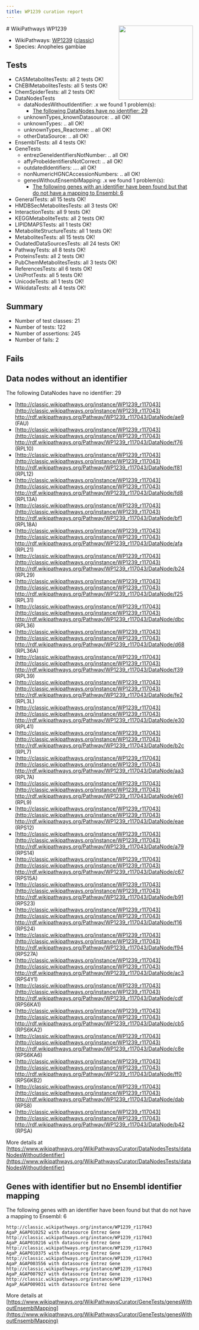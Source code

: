 ```yaml
---
title: WP1239 curation report
---
```


<img style="float: right; width: 200px" src="https://upload.wikimedia.org/wikipedia/commons/thumb/8/83/Wplogo_with_text_500.png/640px-Wplogo_with_text_500.png" />
# WikiPathways WP1239

* WikiPathways: [WP1239](https://wikipathways.org/pathways/WP1239) ([classic](https://classic.wikipathways.org/instance/WP1239))
* Species: Anopheles gambiae
## Tests
* CASMetabolitesTests: all 2 tests OK!
* ChEBIMetabolitesTests: all 5 tests OK!
* ChemSpiderTests: all 2 tests OK!
* DataNodesTests
    * dataNodesWithoutIdentifier: .x we found 1 problem(s):
        * [The following DataNodes have no identifier: 29](#8792c4b8)
    * unknownTypes_knownDatasource: .. all OK!
    * unknownTypes: .. all OK!
    * unknownTypes_Reactome: .. all OK!
    * otherDataSource: .. all OK!
* EnsemblTests: all 4 tests OK!
* GeneTests
    * entrezGeneIdentifiersNotNumber: .. all OK!
    * affyProbeIdentifiersNotCorrect: .. all OK!
    * outdatedIdentifiers: .... all OK!
    * nonNumericHGNCAccessionNumbers: .. all OK!
    * genesWithoutEnsemblMapping: .x we found 1 problem(s):
        * [The following genes with an identifier have been found but that do not have a mapping to Ensembl: 6](#40286d88)
* GeneralTests: all 15 tests OK!
* HMDBSecMetabolitesTests: all 3 tests OK!
* InteractionTests: all 9 tests OK!
* KEGGMetaboliteTests: all 2 tests OK!
* LIPIDMAPSTests: all 1 tests OK!
* MetaboliteStructureTests: all 1 tests OK!
* MetabolitesTests: all 15 tests OK!
* OudatedDataSourcesTests: all 24 tests OK!
* PathwayTests: all 8 tests OK!
* ProteinsTests: all 2 tests OK!
* PubChemMetabolitesTests: all 3 tests OK!
* ReferencesTests: all 6 tests OK!
* UniProtTests: all 5 tests OK!
* UnicodeTests: all 1 tests OK!
* WikidataTests: all 4 tests OK!


## Summary

* Number of test classes: 21
* Number of tests: 122
* Number of assertions: 245
* Number of fails: 2

## Fails

<a name="8792c4b8" />

## Data nodes without an identifier

The following DataNodes have no identifier: 29

* [http://classic.wikipathways.org/instance/WP1239_r117043](http://classic.wikipathways.org/instance/WP1239_r117043) http://rdf.wikipathways.org/Pathway/WP1239_r117043/DataNode/ae9 (FAU)
* [http://classic.wikipathways.org/instance/WP1239_r117043](http://classic.wikipathways.org/instance/WP1239_r117043) http://rdf.wikipathways.org/Pathway/WP1239_r117043/DataNode/f76 (RPL10)
* [http://classic.wikipathways.org/instance/WP1239_r117043](http://classic.wikipathways.org/instance/WP1239_r117043) http://rdf.wikipathways.org/Pathway/WP1239_r117043/DataNode/f81 (RPL12)
* [http://classic.wikipathways.org/instance/WP1239_r117043](http://classic.wikipathways.org/instance/WP1239_r117043) http://rdf.wikipathways.org/Pathway/WP1239_r117043/DataNode/fd8 (RPL13A)
* [http://classic.wikipathways.org/instance/WP1239_r117043](http://classic.wikipathways.org/instance/WP1239_r117043) http://rdf.wikipathways.org/Pathway/WP1239_r117043/DataNode/bf1 (RPL18A)
* [http://classic.wikipathways.org/instance/WP1239_r117043](http://classic.wikipathways.org/instance/WP1239_r117043) http://rdf.wikipathways.org/Pathway/WP1239_r117043/DataNode/afa (RPL21)
* [http://classic.wikipathways.org/instance/WP1239_r117043](http://classic.wikipathways.org/instance/WP1239_r117043) http://rdf.wikipathways.org/Pathway/WP1239_r117043/DataNode/b24 (RPL29)
* [http://classic.wikipathways.org/instance/WP1239_r117043](http://classic.wikipathways.org/instance/WP1239_r117043) http://rdf.wikipathways.org/Pathway/WP1239_r117043/DataNode/f25 (RPL31)
* [http://classic.wikipathways.org/instance/WP1239_r117043](http://classic.wikipathways.org/instance/WP1239_r117043) http://rdf.wikipathways.org/Pathway/WP1239_r117043/DataNode/dbc (RPL36)
* [http://classic.wikipathways.org/instance/WP1239_r117043](http://classic.wikipathways.org/instance/WP1239_r117043) http://rdf.wikipathways.org/Pathway/WP1239_r117043/DataNode/d68 (RPL36A)
* [http://classic.wikipathways.org/instance/WP1239_r117043](http://classic.wikipathways.org/instance/WP1239_r117043) http://rdf.wikipathways.org/Pathway/WP1239_r117043/DataNode/f39 (RPL39)
* [http://classic.wikipathways.org/instance/WP1239_r117043](http://classic.wikipathways.org/instance/WP1239_r117043) http://rdf.wikipathways.org/Pathway/WP1239_r117043/DataNode/fe2 (RPL3L)
* [http://classic.wikipathways.org/instance/WP1239_r117043](http://classic.wikipathways.org/instance/WP1239_r117043) http://rdf.wikipathways.org/Pathway/WP1239_r117043/DataNode/e30 (RPL41)
* [http://classic.wikipathways.org/instance/WP1239_r117043](http://classic.wikipathways.org/instance/WP1239_r117043) http://rdf.wikipathways.org/Pathway/WP1239_r117043/DataNode/b2c (RPL7)
* [http://classic.wikipathways.org/instance/WP1239_r117043](http://classic.wikipathways.org/instance/WP1239_r117043) http://rdf.wikipathways.org/Pathway/WP1239_r117043/DataNode/aa3 (RPL7A)
* [http://classic.wikipathways.org/instance/WP1239_r117043](http://classic.wikipathways.org/instance/WP1239_r117043) http://rdf.wikipathways.org/Pathway/WP1239_r117043/DataNode/e61 (RPL9)
* [http://classic.wikipathways.org/instance/WP1239_r117043](http://classic.wikipathways.org/instance/WP1239_r117043) http://rdf.wikipathways.org/Pathway/WP1239_r117043/DataNode/eae (RPS12)
* [http://classic.wikipathways.org/instance/WP1239_r117043](http://classic.wikipathways.org/instance/WP1239_r117043) http://rdf.wikipathways.org/Pathway/WP1239_r117043/DataNode/a79 (RPS14)
* [http://classic.wikipathways.org/instance/WP1239_r117043](http://classic.wikipathways.org/instance/WP1239_r117043) http://rdf.wikipathways.org/Pathway/WP1239_r117043/DataNode/c67 (RPS15A)
* [http://classic.wikipathways.org/instance/WP1239_r117043](http://classic.wikipathways.org/instance/WP1239_r117043) http://rdf.wikipathways.org/Pathway/WP1239_r117043/DataNode/b91 (RPS23)
* [http://classic.wikipathways.org/instance/WP1239_r117043](http://classic.wikipathways.org/instance/WP1239_r117043) http://rdf.wikipathways.org/Pathway/WP1239_r117043/DataNode/f16 (RPS24)
* [http://classic.wikipathways.org/instance/WP1239_r117043](http://classic.wikipathways.org/instance/WP1239_r117043) http://rdf.wikipathways.org/Pathway/WP1239_r117043/DataNode/f94 (RPS27A)
* [http://classic.wikipathways.org/instance/WP1239_r117043](http://classic.wikipathways.org/instance/WP1239_r117043) http://rdf.wikipathways.org/Pathway/WP1239_r117043/DataNode/ac3 (RPS4Y1)
* [http://classic.wikipathways.org/instance/WP1239_r117043](http://classic.wikipathways.org/instance/WP1239_r117043) http://rdf.wikipathways.org/Pathway/WP1239_r117043/DataNode/cdf (RPS6KA1)
* [http://classic.wikipathways.org/instance/WP1239_r117043](http://classic.wikipathways.org/instance/WP1239_r117043) http://rdf.wikipathways.org/Pathway/WP1239_r117043/DataNode/cb5 (RPS6KA2)
* [http://classic.wikipathways.org/instance/WP1239_r117043](http://classic.wikipathways.org/instance/WP1239_r117043) http://rdf.wikipathways.org/Pathway/WP1239_r117043/DataNode/c8e (RPS6KA6)
* [http://classic.wikipathways.org/instance/WP1239_r117043](http://classic.wikipathways.org/instance/WP1239_r117043) http://rdf.wikipathways.org/Pathway/WP1239_r117043/DataNode/ff0 (RPS6KB2)
* [http://classic.wikipathways.org/instance/WP1239_r117043](http://classic.wikipathways.org/instance/WP1239_r117043) http://rdf.wikipathways.org/Pathway/WP1239_r117043/DataNode/dab (RPS8)
* [http://classic.wikipathways.org/instance/WP1239_r117043](http://classic.wikipathways.org/instance/WP1239_r117043) http://rdf.wikipathways.org/Pathway/WP1239_r117043/DataNode/b42 (RPSA)


More details at [https://www.wikipathways.org/WikiPathwaysCurator/DataNodesTests/dataNodesWithoutIdentifier](https://www.wikipathways.org/WikiPathwaysCurator/DataNodesTests/dataNodesWithoutIdentifier)

<a name="40286d88" />

## Genes with identifier but no Ensembl identifier mapping

The following genes with an identifier have been found but that do not have a mapping to Ensembl: 6
```
http://classic.wikipathways.org/instance/WP1239_r117043 AgaP_AGAP010252 with datasource Entrez Gene
http://classic.wikipathways.org/instance/WP1239_r117043 AgaP_AGAP010216 with datasource Entrez Gene
http://classic.wikipathways.org/instance/WP1239_r117043 AgaP_AGAP010375 with datasource Entrez Gene
http://classic.wikipathways.org/instance/WP1239_r117043 AgaP_AGAP003556 with datasource Entrez Gene
http://classic.wikipathways.org/instance/WP1239_r117043 AgaP_AGAP007927 with datasource Entrez Gene
http://classic.wikipathways.org/instance/WP1239_r117043 AgaP_AGAP009031 with datasource Entrez Gene
```

More details at [https://www.wikipathways.org/WikiPathwaysCurator/GeneTests/genesWithoutEnsemblMapping](https://www.wikipathways.org/WikiPathwaysCurator/GeneTests/genesWithoutEnsemblMapping)

